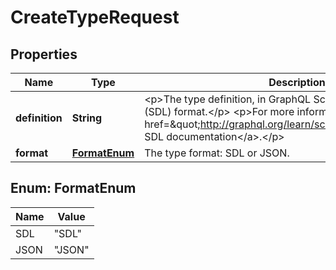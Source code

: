 

# CreateTypeRequest


## Properties

| Name | Type | Description | Notes |
|------------ | ------------- | ------------- | -------------|
|**definition** | **String** | &lt;p&gt;The type definition, in GraphQL Schema Definition Language (SDL) format.&lt;/p&gt; &lt;p&gt;For more information, see the &lt;a href&#x3D;\&quot;http://graphql.org/learn/schema/\&quot;&gt;GraphQL SDL documentation&lt;/a&gt;.&lt;/p&gt; |  |
|**format** | [**FormatEnum**](#FormatEnum) | The type format: SDL or JSON. |  |



## Enum: FormatEnum

| Name | Value |
|---- | -----|
| SDL | &quot;SDL&quot; |
| JSON | &quot;JSON&quot; |



